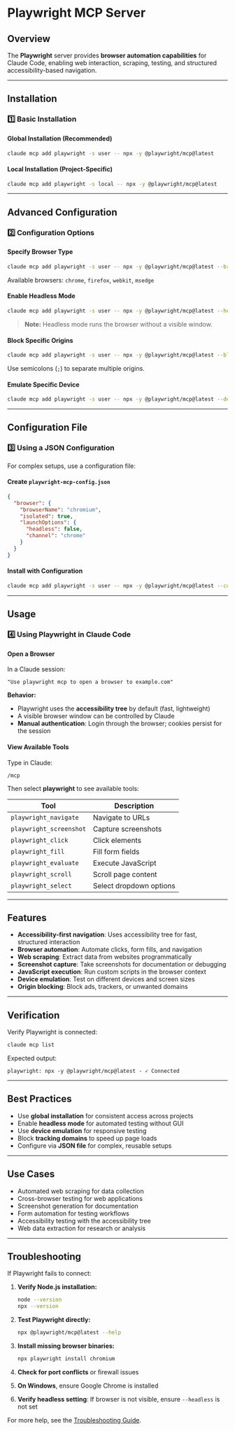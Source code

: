 # Playwright MCP Server

## Overview

The **Playwright** server provides **browser automation capabilities** for Claude Code, enabling web interaction, scraping, testing, and structured accessibility-based navigation.

---

## Installation

### 1️⃣ Basic Installation

#### Global Installation (Recommended)

```bash
claude mcp add playwright -s user -- npx -y @playwright/mcp@latest
```

#### Local Installation (Project-Specific)

```bash
claude mcp add playwright -s local -- npx -y @playwright/mcp@latest
```

---

## Advanced Configuration

### 2️⃣ Configuration Options

#### Specify Browser Type

```bash
claude mcp add playwright -s user -- npx -y @playwright/mcp@latest --browser chrome
```

Available browsers: `chrome`, `firefox`, `webkit`, `msedge`

#### Enable Headless Mode

```bash
claude mcp add playwright -s user -- npx -y @playwright/mcp@latest --headless
```

> **Note:** Headless mode runs the browser without a visible window.

#### Block Specific Origins

```bash
claude mcp add playwright -s user -- npx -y @playwright/mcp@latest --blocked-origins "https://ads.example.com;https://tracking.example.com"
```

Use semicolons (`;`) to separate multiple origins.

#### Emulate Specific Device

```bash
claude mcp add playwright -s user -- npx -y @playwright/mcp@latest --device "iPhone 15"
```

---

## Configuration File

### 3️⃣ Using a JSON Configuration

For complex setups, use a configuration file:

#### Create `playwright-mcp-config.json`

```json
{
  "browser": {
    "browserName": "chromium",
    "isolated": true,
    "launchOptions": {
      "headless": false,
      "channel": "chrome"
    }
  }
}
```

#### Install with Configuration

```bash
claude mcp add playwright -s user -- npx -y @playwright/mcp@latest --config /path/to/playwright-mcp-config.json
```

---

## Usage

### 4️⃣ Using Playwright in Claude Code

#### Open a Browser

In a Claude session:

```
"Use playwright mcp to open a browser to example.com"
```

**Behavior:**
- Playwright uses the **accessibility tree** by default (fast, lightweight)
- A visible browser window can be controlled by Claude
- **Manual authentication**: Login through the browser; cookies persist for the session

#### View Available Tools

Type in Claude:

```
/mcp
```

Then select **playwright** to see available tools:

| Tool | Description |
|------|-------------|
| `playwright_navigate` | Navigate to URLs |
| `playwright_screenshot` | Capture screenshots |
| `playwright_click` | Click elements |
| `playwright_fill` | Fill form fields |
| `playwright_evaluate` | Execute JavaScript |
| `playwright_scroll` | Scroll page content |
| `playwright_select` | Select dropdown options |

---

## Features

- **Accessibility-first navigation**: Uses accessibility tree for fast, structured interaction
- **Browser automation**: Automate clicks, form fills, and navigation
- **Web scraping**: Extract data from websites programmatically
- **Screenshot capture**: Take screenshots for documentation or debugging
- **JavaScript execution**: Run custom scripts in the browser context
- **Device emulation**: Test on different devices and screen sizes
- **Origin blocking**: Block ads, trackers, or unwanted domains

---

## Verification

Verify Playwright is connected:

```bash
claude mcp list
```

Expected output:

```
playwright: npx -y @playwright/mcp@latest - ✓ Connected
```

---

## Best Practices

- Use **global installation** for consistent access across projects
- Enable **headless mode** for automated testing without GUI
- Use **device emulation** for responsive testing
- Block **tracking domains** to speed up page loads
- Configure via **JSON file** for complex, reusable setups

---

## Use Cases

- Automated web scraping for data collection
- Cross-browser testing for web applications
- Screenshot generation for documentation
- Form automation for testing workflows
- Accessibility testing with the accessibility tree
- Web data extraction for research or analysis

---

## Troubleshooting

If Playwright fails to connect:

1. **Verify Node.js installation:**
   ```bash
   node --version
   npx --version
   ```

2. **Test Playwright directly:**
   ```bash
   npx @playwright/mcp@latest --help
   ```

3. **Install missing browser binaries:**
   ```bash
   npx playwright install chromium
   ```

4. **Check for port conflicts** or firewall issues

5. **On Windows**, ensure Google Chrome is installed

6. **Verify headless setting**: If browser is not visible, ensure `--headless` is not set

For more help, see the [Troubleshooting Guide](./README.md#troubleshooting).
